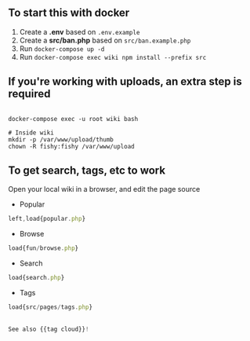 ## To start this with docker

1. Create a **.env** based on `.env.example`
2. Create a **src/ban.php** based on `src/ban.example.php`
3. Run ```docker-compose up -d```
4. Run ```docker-compose exec wiki npm install --prefix src```

## If you're working with uploads, an extra step is required

```

docker-compose exec -u root wiki bash

# Inside wiki
mkdir -p /var/www/upload/thumb
chown -R fishy:fishy /var/www/upload

```

## To get search, tags, etc to work

Open your local wiki in a browser, and edit the page source

 - Popular

```js
left,load{popular.php}
```

 - Browse

```js
load{fun/browse.php}
```

- Search

```js
load{search.php}
```

- Tags

```js
load{src/pages/tags.php} 
 
 
See also {{tag cloud}}!
```

